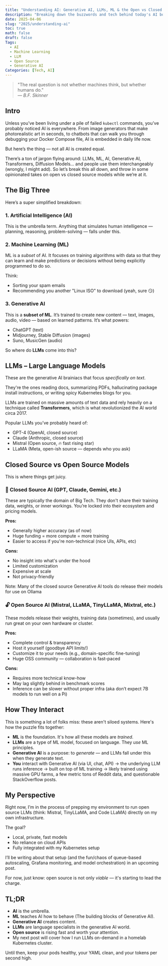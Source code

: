 ```yaml
---
title: "Understanding AI: Generative AI, LLMs, ML & the Open vs Closed Source Debate"
description: "Breaking down the buzzwords and tech behind today's AI boom"
date: 2025-04-06
slug: "2025/understanding-ai"
toc: true
math: false
draft: false
Tags:
  - AI
  - Machine Learning
  - LLM
  - Open Source
  - Generative AI
Categories: [Tech, AI]
---
```


> "The real question is not whether machines think, but whether humans do."  
> — *B.F. Skinner*

## Intro

Unless you’ve been living under a pile of failed `kubectl` commands, you’ve probably noticed AI is everywhere. From image generators that make photorealistic art in seconds, to chatbots that can walk you through debugging your Docker Compose file, AI is embedded in daily life now.

But here’s the thing — not all AI is created equal.

There’s a ton of jargon flying around: LLMs, ML, AI, Generative AI, Transformers, Diffusion Models... and people use them interchangeably (wrongly, I might add). So let’s break this all down, and throw in some opinionated takes on open vs closed source models while we’re at it.


## The Big Three

Here’s a super simplified breakdown:

### 1. **Artificial Intelligence (AI)**  
This is the umbrella term. Anything that simulates human intelligence — planning, reasoning, problem-solving — falls under this.

### 2. **Machine Learning (ML)**  
ML is a *subset* of AI. It focuses on training algorithms with data so that they can learn and make predictions or decisions without being explicitly programmed to do so.

Think:
- Sorting your spam emails  
- Recommending you another "Linux ISO" to download (yeah, sure 😏)

### 3. **Generative AI**  
This is a **subset of ML**. It’s trained to create new content — text, images, audio, video — based on learned patterns. It’s what powers:
- ChatGPT (text)
- Midjourney, Stable Diffusion (images)
- Suno, MusicGen (audio)

So where do **LLMs** come into this?


## LLMs – Large Language Models

These are the generative AI brainiacs that focus *specifically on text*.

They're the ones reading docs, summarizing PDFs, hallucinating package install instructions, or writing spicy Kubernetes blogs for you.

LLMs are trained on massive amounts of text data and rely heavily on a technique called **Transformers**, which is what revolutionized the AI world circa 2017.

Popular LLMs you’ve probably heard of:
- GPT-4 (OpenAI, closed source)
- Claude (Anthropic, closed source)
- Mistral (Open source, 🔥 fast rising star)
- LLaMA (Meta, open-ish source — depends who you ask)


## Closed Source vs Open Source Models

This is where things get juicy.

### 🧱 Closed Source AI (GPT, Claude, Gemini, etc.)

These are typically the domain of Big Tech. They don't share their training data, weights, or inner workings. You’re locked into their ecosystem and pricing models.

**Pros:**
- Generally higher accuracy (as of now)  
- Huge funding = more compute = more training  
- Easier to access if you're non-technical (nice UIs, APIs, etc)

**Cons:**
- No insight into what's under the hood  
- Limited customization  
- Expensive at scale  
- Not privacy-friendly

Note: Many of the closed source Generative AI tools do release their models for use on Ollama

### 🔓 Open Source AI (Mistral, LLaMA, TinyLLaMA, Mixtral, etc.)

These models release their weights, training data (sometimes), and usually run great on your own hardware or cluster.

**Pros:**
- Complete control & transparency  
- Host it yourself (goodbye API limits!)  
- Customize it to your needs (e.g., domain-specific fine-tuning)  
- Huge OSS community — collaboration is fast-paced

**Cons:**
- Requires more technical know-how  
- May lag slightly behind in benchmark scores  
- Inference can be slower without proper infra (aka don’t expect 7B models to run well on a Pi)


## How They Interact

This is something a lot of folks miss: these aren't siloed systems. Here's how the puzzle fits together:

- **ML** is the foundation. It's how all these models are *trained*.  
- **LLMs** are a type of ML model, focused on language. They *use* ML principles.  
- **Generative AI** is a purpose: to *generate* — and LLMs fall under this when they generate text.  
- **You** interact with Generative AI (via UI, chat, API) → the underlying LLM runs inference → built on top of ML training → likely trained using massive GPU farms, a few metric tons of Reddit data, and questionable StackOverflow posts.


## My Perspective

Right now, I’m in the process of prepping my environment to run open source LLMs (think: Mistral, TinyLLaMA, and Code LLaMA) directly on my own infrastructure.

The goal?  
- Local, private, fast models  
- No reliance on cloud APIs  
- Fully integrated with my Kubernetes setup

I’ll be writing about that setup (and the fun/chaos of queue-based autoscaling, Grafana monitoring, and model orchestration) in an upcoming post.

For now, just know: open source is not only *viable* — it's starting to lead the charge.


## TL;DR

- **AI** is the umbrella.
- **ML** teaches AI how to behave (The building blocks of Generative AI).
- **Generative AI** creates content.
- **LLMs** are language specialists in the generative AI world.
- **Open source** is rising fast and worth your attention.
- My next post will cover how I run LLMs on-demand in a homelab Kubernetes cluster.

Until then, keep your pods healthy, your YAML clean, and your tokens per second high.

